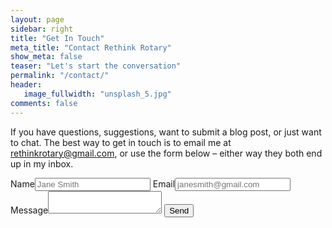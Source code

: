 ```yaml
---
layout: page
sidebar: right
title: "Get In Touch"
meta_title: "Contact Rethink Rotary"
show_meta: false
teaser: "Let's start the conversation"
permalink: "/contact/"
header:
   image_fullwidth: "unsplash_5.jpg"
comments: false
---
```

If you have questions, suggestions, want to submit a blog post, or just want to chat. The best way to get in touch is to email me at <a mailto="rethinkrotary@gmail.com">rethinkrotary@gmail.com</a>, or use the form below – either way they both end up in my inbox. 


<form action="//formspree.io/rethinkrotary@gmail.com"
      method="POST">
    <label>Name<input type="text" name="name" placeholder="Jane Smith"></label>
    <label>Email<input type="email" name="_replyto" placeholder="janesmith@gmail.com"></label>
    <label>Message<textarea name="message"></textarea></label>
    <!-- This link is the page the user is forwarded to after submission
    We can set this up once we know the permanent domain name.
    <input type="hidden" name="_next" value="//site.io/thanks.html" /> -->
    <input type="submit" value="Send" class='medium button radius'>
</form>
